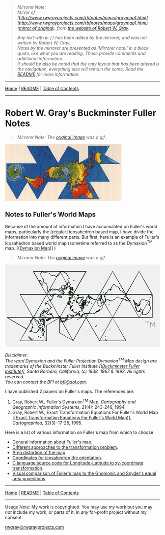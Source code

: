 <!-- Date: 6 January 2016 16:06:38 -->

> *Mirrorer Note:*  
> *Mirror of [http://www.rwgrayprojects.com/rbfnotes/maps/graymap1.html](http://www.rwgrayprojects.com/rbfnotes/maps/graymap1.html) ([mirror of original](../../../orginal/www.rwgrayprojects.com/rbfnotes/maps/graymap1.html "Notes to Fuller's World Maps")), from [the website of Robert W. Gray](http://www.rwgrayprojects.com/ "rwgrayprojects.com").*
>
> *Any text with in `[]` has been added by the mirrorer, and was not written by Robert W. Gray.*  
> *Notes by the mirrorer are presented as 'Mirrorer note:' in a block quote, like what you are reading. These provide comments and  additional information.*  
> *It should be also be noted that the only layout that has been altered is the navigation, everything else will remain the same.*
> *Read the [README](../../../README.md "README.md") for more information.*

- - -

[Home](../../README.md "Home") | [README](../../../README.md "README.md") | [Table of Contents](../README.md "Table of Contents")

- - -

# Robert W. Gray's Buckminster Fuller Notes

> *Mirrorer Note: The [original image](../../../original/www.rwgrayprojects.com/rbfnotes/rbfnotes/maps/images/dymaxion.gif) was a gif.*

![](./images/dymaxion.png)

## Notes to Fuller's World Maps

Because of the amount of information I have accumulated on Fuller's world maps, particularly the [regular] icosahedron based map, I have divide the information into many different parts. But first, here is an example of Fuller's Icosahedron based world map (sometime referred to as the Dymaxion<sup>TM</sup> map. [([Dymaxion Map](https://en.wikipedia.org/wiki/Dymaxion_map "Dymaxion Map wikipedia.org"))] )

> *Mirrorer Note: The [original image](../../../original/www.rwgrayprojects.com/rbfnotes/maps/images/fmap1.gif) was a gif.*

![](./images/fmap1.png)

*Disclaimer:  
The word Dymaxion and the Fuller Projection Dymaxion<sup>TM</sup> Map design are trademarks of the Buckminster Fuller Institute [([Buckminster Fuller Institute](https://bfi.org/ "Buckminster Fuller Institute bfi.org"))], Santa Barbara, California, (c) 1938, 1967 & 1992. All rights reserved.  
You can contact the BFI at [bfi@aol.com](mailto:bfi@aol.com).*

I have published 2 papers on Fuller's maps. The references are:

1. Gray, Robert W., Fuller's Dymaxion<sup>TM</sup> Map, *Cartography and Geographic Information Systems*, 21(4): 243-246, 1994.
1. Gray, Robert W., Exact Transformation Equations For Fuller's World Map [([Exact Transformation Equations For Fuller's World Map](http://www.utpjournals.press/doi/abs/10.3138/1677-3273-Q862-1885 "University of Toronto Press utpjournals.press"))], *Cartographica*, 32(3): 17-25, 1995. 

Here is a list of various information on Fuller's map from which
to choose

- [General information about Fuller's map](graymap2.html).
- [Different approaches to the transformation problem](graymapa.html).
- [Area distortion of the map](graymap3.html).
- [Coordinates for icosahedron the orientation](graymap4.html).
- [C language source code for Longitude-Latitude to xy-coordinate transformation](graymap6.html).
- [Visual comparison of Fuller's map to the Gnomonic and Snyder's equal area projections](graymap7.html).

- - -

[Home](../../README.md "Home") | [README](../../../README.md "README.md") | [Table of Contents](../README.md "Table of Contents")

- - -

Usage Note: My work is copyrighted. You may use my work but you may *not* include my work, or parts of it, in *any* for-profit project without my consent.

[rwgray@rwgrayprojects.com](mailto:rwgray@rwgrayprojects.com)

